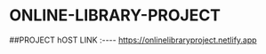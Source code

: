 ﻿# ONLINE-LIBRARY-PROJECT
 
 ##PROJECT hOST LINK :---- https://onlinelibraryproject.netlify.app
 
 
